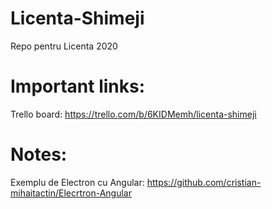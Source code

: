 # Licenta-Shimeji
Repo pentru Licenta 2020

# Important links:

Trello board: https://trello.com/b/6KIDMemh/licenta-shimeji


# Notes:

Exemplu de Electron cu Angular: https://github.com/cristian-mihaitactin/Elecrtron-Angular
